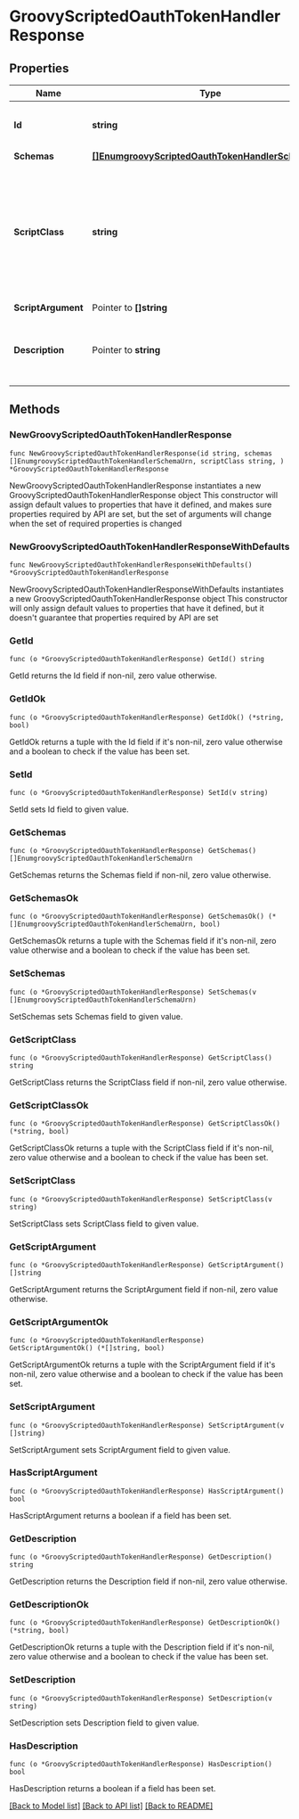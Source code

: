 # GroovyScriptedOauthTokenHandlerResponse

## Properties

Name | Type | Description | Notes
------------ | ------------- | ------------- | -------------
**Id** | **string** | Name of the OAuth Token Handler | 
**Schemas** | [**[]EnumgroovyScriptedOauthTokenHandlerSchemaUrn**](EnumgroovyScriptedOauthTokenHandlerSchemaUrn.md) |  | 
**ScriptClass** | **string** | The fully-qualified name of the Groovy class providing the logic for the Groovy Scripted OAuth Token Handler. | 
**ScriptArgument** | Pointer to **[]string** |  | [optional] 
**Description** | Pointer to **string** | A description for this OAuth Token Handler | [optional] 

## Methods

### NewGroovyScriptedOauthTokenHandlerResponse

`func NewGroovyScriptedOauthTokenHandlerResponse(id string, schemas []EnumgroovyScriptedOauthTokenHandlerSchemaUrn, scriptClass string, ) *GroovyScriptedOauthTokenHandlerResponse`

NewGroovyScriptedOauthTokenHandlerResponse instantiates a new GroovyScriptedOauthTokenHandlerResponse object
This constructor will assign default values to properties that have it defined,
and makes sure properties required by API are set, but the set of arguments
will change when the set of required properties is changed

### NewGroovyScriptedOauthTokenHandlerResponseWithDefaults

`func NewGroovyScriptedOauthTokenHandlerResponseWithDefaults() *GroovyScriptedOauthTokenHandlerResponse`

NewGroovyScriptedOauthTokenHandlerResponseWithDefaults instantiates a new GroovyScriptedOauthTokenHandlerResponse object
This constructor will only assign default values to properties that have it defined,
but it doesn't guarantee that properties required by API are set

### GetId

`func (o *GroovyScriptedOauthTokenHandlerResponse) GetId() string`

GetId returns the Id field if non-nil, zero value otherwise.

### GetIdOk

`func (o *GroovyScriptedOauthTokenHandlerResponse) GetIdOk() (*string, bool)`

GetIdOk returns a tuple with the Id field if it's non-nil, zero value otherwise
and a boolean to check if the value has been set.

### SetId

`func (o *GroovyScriptedOauthTokenHandlerResponse) SetId(v string)`

SetId sets Id field to given value.


### GetSchemas

`func (o *GroovyScriptedOauthTokenHandlerResponse) GetSchemas() []EnumgroovyScriptedOauthTokenHandlerSchemaUrn`

GetSchemas returns the Schemas field if non-nil, zero value otherwise.

### GetSchemasOk

`func (o *GroovyScriptedOauthTokenHandlerResponse) GetSchemasOk() (*[]EnumgroovyScriptedOauthTokenHandlerSchemaUrn, bool)`

GetSchemasOk returns a tuple with the Schemas field if it's non-nil, zero value otherwise
and a boolean to check if the value has been set.

### SetSchemas

`func (o *GroovyScriptedOauthTokenHandlerResponse) SetSchemas(v []EnumgroovyScriptedOauthTokenHandlerSchemaUrn)`

SetSchemas sets Schemas field to given value.


### GetScriptClass

`func (o *GroovyScriptedOauthTokenHandlerResponse) GetScriptClass() string`

GetScriptClass returns the ScriptClass field if non-nil, zero value otherwise.

### GetScriptClassOk

`func (o *GroovyScriptedOauthTokenHandlerResponse) GetScriptClassOk() (*string, bool)`

GetScriptClassOk returns a tuple with the ScriptClass field if it's non-nil, zero value otherwise
and a boolean to check if the value has been set.

### SetScriptClass

`func (o *GroovyScriptedOauthTokenHandlerResponse) SetScriptClass(v string)`

SetScriptClass sets ScriptClass field to given value.


### GetScriptArgument

`func (o *GroovyScriptedOauthTokenHandlerResponse) GetScriptArgument() []string`

GetScriptArgument returns the ScriptArgument field if non-nil, zero value otherwise.

### GetScriptArgumentOk

`func (o *GroovyScriptedOauthTokenHandlerResponse) GetScriptArgumentOk() (*[]string, bool)`

GetScriptArgumentOk returns a tuple with the ScriptArgument field if it's non-nil, zero value otherwise
and a boolean to check if the value has been set.

### SetScriptArgument

`func (o *GroovyScriptedOauthTokenHandlerResponse) SetScriptArgument(v []string)`

SetScriptArgument sets ScriptArgument field to given value.

### HasScriptArgument

`func (o *GroovyScriptedOauthTokenHandlerResponse) HasScriptArgument() bool`

HasScriptArgument returns a boolean if a field has been set.

### GetDescription

`func (o *GroovyScriptedOauthTokenHandlerResponse) GetDescription() string`

GetDescription returns the Description field if non-nil, zero value otherwise.

### GetDescriptionOk

`func (o *GroovyScriptedOauthTokenHandlerResponse) GetDescriptionOk() (*string, bool)`

GetDescriptionOk returns a tuple with the Description field if it's non-nil, zero value otherwise
and a boolean to check if the value has been set.

### SetDescription

`func (o *GroovyScriptedOauthTokenHandlerResponse) SetDescription(v string)`

SetDescription sets Description field to given value.

### HasDescription

`func (o *GroovyScriptedOauthTokenHandlerResponse) HasDescription() bool`

HasDescription returns a boolean if a field has been set.


[[Back to Model list]](../README.md#documentation-for-models) [[Back to API list]](../README.md#documentation-for-api-endpoints) [[Back to README]](../README.md)



